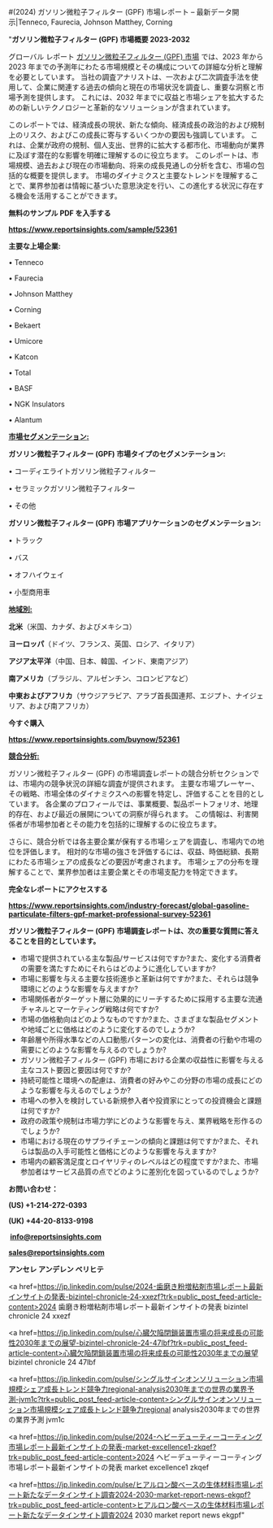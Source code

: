 #(2024) ガソリン微粒子フィルター (GPF) 市場レポート – 最新データ開示|Tenneco, Faurecia, Johnson Matthey, Corning

"<strong>ガソリン微粒子フィルター (GPF) 市場概要 2023-2032</strong>

グローバル レポート <a href=https://www.reportsinsights.com/sample/52361>ガソリン微粒子フィルター (GPF) 市場</a> では、2023 年から 2023 年までの予測年にわたる市場規模とその構成についての詳細な分析と理解を必要としています。 当社の調査アナリストは、一次および二次調査手法を使用して、企業に関連する過去の傾向と現在の市場状況を調査し、重要な洞察と市場予測を提供します。 これには、2032 年までに収益と市場シェアを拡大​​するための新しいテクノロジーと革新的なソリューションが含まれています。

このレポートでは、経済成長の現状、新たな傾向、経済成長の政治的および規制上のリスク、およびこの成長に寄与するいくつかの要因も強調しています。 これは、企業が政府の規制、個人支出、世界的に拡大する都市化、市場動向が業界に及ぼす潜在的な影響を明確に理解するのに役立ちます。 このレポートは、市場規模、過去および現在の市場動向、将来の成長見通しの分析を含む、市場の包括的な概要を提供します。 市場のダイナミクスと主要なトレンドを理解することで、業界参加者は情報に基づいた意思決定を行い、この進化する状況に存在する機会を活用することができます。

<strong><b>無料のサンプル PDF を入手する</b></strong>

<a href=https://www.reportsinsights.com/sample/52361><strong><u>https://www.reportsinsights.com/sample/52361</u></strong></a>

<strong>主要な上場企業:</strong>

• Tenneco

• Faurecia

• Johnson Matthey

• Corning

• Bekaert

• Umicore

• Katcon

• Total

• BASF

• NGK Insulators

• Alantum

<strong><u>市場セグメンテーション</u></strong><strong><u>:</u></strong>

<strong>ガソリン微粒子フィルター (GPF) 市場タイプのセグメンテーション:</strong>

• コーディエライトガソリン微粒子フィルター

• セラミックガソリン微粒子フィルター

• その他

<strong>ガソリン微粒子フィルター (GPF) 市場アプリケーションのセグメンテーション:</strong>

• トラック

• バス

• オフハイウェイ

• 小型商用車

<strong><u>地域別</u></strong><strong><u>:</u></strong>

<strong>北米</strong>（米国、カナダ、およびメキシコ）

<strong>ヨーロッパ</strong>（ドイツ、フランス、英国、ロシア、イタリア）

<strong>アジア太平洋</strong>（中国、日本、韓国、インド、東南アジア）

<strong>南アメリカ</strong>（ブラジル、アルゼンチン、コロンビアなど）

<strong>中東およびアフリカ</strong>（サウジアラビア、アラブ首長国連邦、エジプト、ナイジェリア、および南アフリカ）

<strong>今すぐ購入</strong>

<a href=https://www.reportsinsights.com/buynow/52361><strong><u>https://www.reportsinsights.com/buynow/52361</u></strong></a>

<strong><u>競合分析:</u></strong>

ガソリン微粒子フィルター (GPF) の市場調査レポートの競合分析セクションでは、市場内の競争状況の詳細な調査が提供されます。 主要な市場プレーヤー、その戦略、市場全体のダイナミクスへの影響を特定し、評価することを目的としています。 各企業のプロフィールでは、事業概要、製品ポートフォリオ、地理的存在、および最近の展開についての洞察が得られます。 この情報は、利害関係者が市場参加者とその能力を包括的に理解するのに役立ちます。

さらに、競合分析では各主要企業が保有する市場シェアを調査し、市場内での地位を評価します。 相対的な市場の強さを評価するには、収益、時価総額、長期にわたる市場シェアの成長などの要因が考慮されます。 市場シェアの分布を理解することで、業界参加者は主要企業とその市場支配力を特定できます。

<strong>完全なレポートにアクセスする</strong>

<a href=https://www.reportsinsights.com/industry-forecast/global-gasoline-particulate-filters-gpf-market-professional-survey-52361><strong><u><b>https://www.reportsinsights.com/industry-forecast/global-gasoline-particulate-filters-gpf-market-professional-survey-52361</b></u></strong></a>

<strong><b>ガソリン微粒子フィルター (GPF) 市場調査レポートは、次の重要な質問に答えることを目的としています。</b></strong>
<ul>
  <li>市場で提供されている主な製品/サービスは何ですか?また、変化する消費者の需要を満たすためにそれらはどのように進化していますか?</li>
  <li>市場に影響を与える主要な技術進歩と革新は何ですか?また、それらは競争環境にどのような影響を与えますか?</li>
  <li>市場関係者がターゲット層に効果的にリーチするために採用する主要な流通チャネルとマーケティング戦略は何ですか?</li>
  <li>市場の価格動向はどのようなものですか?また、さまざまな製品セグメントや地域ごとに価格はどのように変化するのでしょうか?</li>
  <li>年齢層や所得水準などの人口動態パターンの変化は、消費者の行動や市場の需要にどのような影響を与えるのでしょうか?</li>
  <li>ガソリン微粒子フィルター (GPF) 市場における企業の収益性に影響を与える主なコスト要因と要因は何ですか?</li>
  <li>持続可能性と環境への配慮は、消費者の好みやこの分野の市場の成長にどのような影響を与えるのでしょうか?</li>
  <li>市場への参入を検討している新規参入者や投資家にとっての投資機会と課題は何ですか?</li>
  <li>政府の政策や規制は市場力学にどのような影響を与え、業界戦略を形作るのでしょうか?</li>
  <li>市場における現在のサプライチェーンの傾向と課題は何ですか?また、それらは製品の入手可能性と価格にどのような影響を与えますか?</li>
  <li>市場内の顧客満足度とロイヤリティのレベルはどの程度ですか?また、市場参加者はサービス品質の点でどのように差別化を図っているのでしょうか?</li>
</ul>
<strong>お問い合わせ：</strong>

<strong>(US) +1-214-272-0393</strong>

<strong>(UK) +44-20-8133-9198</strong>

<strong> </strong><a href=info@reportsinsights.com><strong><u>info@reportsinsights.com</u></strong></a>

<a href=sales@reportsinsights.com><strong><u>sales@reportsinsights.com</u></strong></a>

<strong>アンセレ アンデレン ベリヒテ</strong>

<a href=https://jp.linkedin.com/pulse/2024-歯磨き粉増粘剤市場レポート最新インサイトの発表-bizintel-chronicle-24-xxezf?trk=public_post_feed-article-content>2024 歯磨き粉増粘剤市場レポート最新インサイトの発表 bizintel chronicle 24 xxezf</a>

<a href=https://jp.linkedin.com/pulse/心臓欠陥閉鎖装置市場の将来成長の可能性2030年までの展望-bizintel-chronicle-24-47lbf?trk=public_post_feed-article-content>心臓欠陥閉鎖装置市場の将来成長の可能性2030年までの展望 bizintel chronicle 24 47lbf</a>

<a href=https://jp.linkedin.com/pulse/シングルサインオンソリューション市場規模シェア成長トレンド競争力regional-analysis2030年までの世界の業界予測-jvm1c?trk=public_post_feed-article-content>シングルサインオンソリューション市場規模シェア成長トレンド競争力regional analysis2030年までの世界の業界予測 jvm1c</a>

<a href=https://jp.linkedin.com/pulse/2024-ヘビーデューティーコーティング市場レポート最新インサイトの発表-market-excellence1-zkqef?trk=public_post_feed-article-content>2024 ヘビーデューティーコーティング市場レポート最新インサイトの発表 market excellence1 zkqef</a>

<a href=https://jp.linkedin.com/pulse/ヒアルロン酸ベースの生体材料市場レポート新たなデータインサイト調査2024-2030-market-report-news-ekgpf?trk=public_post_feed-article-content>ヒアルロン酸ベースの生体材料市場レポート新たなデータインサイト調査2024 2030 market report news ekgpf</a>"
